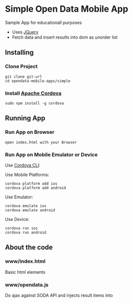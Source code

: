# Simple Open Data Mobile App
Sample App for educationall purposes 

- Uses [JQuery](http://jquery.com)
- Fetch data and insert results into dom as unorder list

## Installing

### Clone Project

    git clone git-url
    cd opendata-mobile-apps/simple
    
### Install [Apache Cordova](http://cordova.apache.org)

    sudo npm install -g cordova
    
## Running App

### Run App on Browser

    open index.html with your Browser

### Run App on Mobile Emulator or Device

Use [Cordova CLI](https://www.npmjs.org/package/cordova):

Use Mobile Platforms:

    cordova platform add ios
    cordova platform add android
    
Use Emulator:

    cordova emulate ios
    cordova emulate android

Use Device:

    cordova run ios
    cordova run android

## About the code

### www/index.html
Basic html elements
### www/opendata.js
Do ajax against SODA API and injects result items into <ul>

